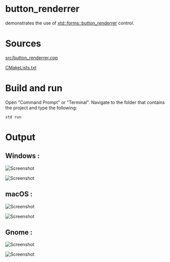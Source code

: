 # button_renderrer

demonstrates the use of [xtd::forms::button_renderrer](../../../src/xtd_forms/include/xtd/forms/button_renderrer.hpp) control.

# Sources

[src/button_renderrer.cpp](src/button_renderrer.cpp)

[CMakeLists.txt](CMakeLists.txt)

# Build and run

Open "Command Prompt" or "Terminal". Navigate to the folder that contains the project and type the following:

```shell
xtd run
```

# Output

## Windows :

![Screenshot](../../../docs/pictures/examples/button_renderrer_w.png)

![Screenshot](../../../docs/pictures/examples/button_renderrer_wd.png)

## macOS :

![Screenshot](../../../docs/pictures/examples/button_renderrer_m.png)

![Screenshot](../../../docs/pictures/examples/button_renderrer_md.png)

## Gnome :

![Screenshot](../../../docs/pictures/examples/button_renderrer_g.png)

![Screenshot](../../../docs/pictures/examples/button_renderrer_gd.png)
